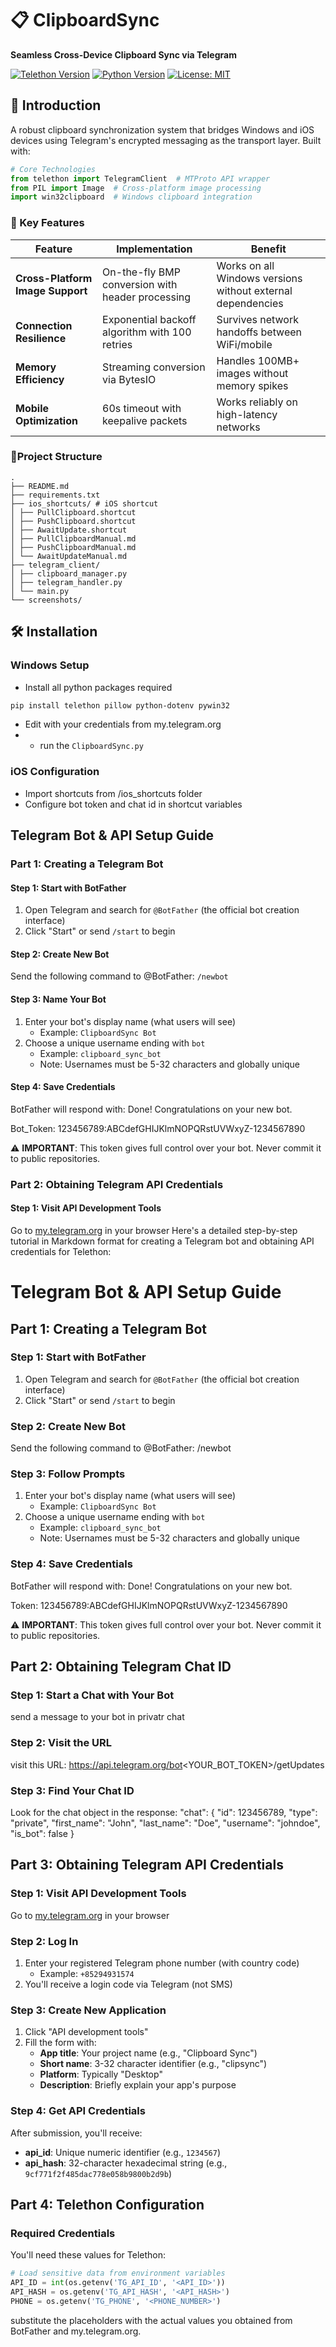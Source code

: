 # 📋 ClipboardSync 

**Seamless Cross-Device Clipboard Sync via Telegram**

[![Telethon Version](https://img.shields.io/badge/telethon-1.25+-blue.svg)](https://docs.telethon.dev/)
[![Python Version](https://img.shields.io/badge/python-3.7+-green.svg)](https://python.org)
[![License: MIT](https://img.shields.io/badge/License-MIT-yellow.svg)](https://opensource.org/licenses/MIT)

## 🌟 Introduction
A robust clipboard synchronization system that bridges Windows and iOS devices using Telegram's encrypted messaging as the transport layer. Built with:

```python
# Core Technologies
from telethon import TelegramClient  # MTProto API wrapper
from PIL import Image  # Cross-platform image processing
import win32clipboard  # Windows clipboard integration
```

### 🚀 Key Features
| Feature                          | Implementation                              | Benefit                                      |
|----------------------------------|---------------------------------------------|---------------------------------------------|
| **Cross-Platform Image Support** | On-the-fly BMP conversion with header processing | Works on all Windows versions without external dependencies |
| **Connection Resilience**        | Exponential backoff algorithm with 100 retries | Survives network handoffs between WiFi/mobile |
| **Memory Efficiency**           | Streaming conversion via BytesIO            | Handles 100MB+ images without memory spikes |
| **Mobile Optimization**         | 60s timeout with keepalive packets          | Works reliably on high-latency networks     |

### 📂Project Structure
```
.
├── README.md
├── requirements.txt
├── ios_shortcuts/ # iOS shortcut
│ ├── PullClipboard.shortcut
│ ├── PushClipboard.shortcut
│ ├── AwaitUpdate.shortcut
│ ├── PullClipboardManual.md
│ ├── PushClipboardManual.md
│ └── AwaitUpdateManual.md
├── telegram_client/
│ ├── clipboard_manager.py 
│ ├── telegram_handler.py
│ └── main.py
└── screenshots/ 
```
 
## 🛠 Installation
### Windows Setup
- Install all python packages required
```bash
pip install telethon pillow python-dotenv pywin32
```
- Edit with your credentials from my.telegram.org
- - run the `ClipboardSync.py`

### iOS Configuration
- Import shortcuts from /ios_shortcuts folder
- Configure bot token and chat id in shortcut variables

## Telegram Bot & API Setup Guide

### Part 1: Creating a Telegram Bot

#### Step 1: Start with BotFather
1. Open Telegram and search for `@BotFather` (the official bot creation interface)
2. Click "Start" or send `/start` to begin

#### Step 2: Create New Bot
Send the following command to @BotFather:
`/newbot`

#### Step 3: Name Your Bot
1. Enter your bot's display name (what users will see)
   - Example: `ClipboardSync Bot`
2. Choose a unique username ending with `bot`
   - Example: `clipboard_sync_bot`
   - Note: Usernames must be 5-32 characters and globally unique

#### Step 4: Save Credentials
BotFather will respond with:
Done! Congratulations on your new bot.

Bot_Token: 123456789:ABCdefGHIJKlmNOPQRstUVWxyZ-1234567890

⚠️ **IMPORTANT**: This token gives full control over your bot. Never commit it to public repositories.

### Part 2: Obtaining Telegram API Credentials

#### Step 1: Visit API Development Tools
Go to [my.telegram.org](https://my.telegram.org) in your browser
Here's a detailed step-by-step tutorial in Markdown format for creating a Telegram bot and obtaining API credentials for Telethon:

# Telegram Bot & API Setup Guide

## Part 1: Creating a Telegram Bot

### Step 1: Start with BotFather
1. Open Telegram and search for `@BotFather` (the official bot creation interface)
2. Click "Start" or send `/start` to begin

### Step 2: Create New Bot
Send the following command to @BotFather:
/newbot


### Step 3: Follow Prompts
1. Enter your bot's display name (what users will see)
   - Example: `ClipboardSync Bot`
2. Choose a unique username ending with `bot`
   - Example: `clipboard_sync_bot`
   - Note: Usernames must be 5-32 characters and globally unique

### Step 4: Save Credentials
BotFather will respond with:
Done! Congratulations on your new bot.

Token: 123456789:ABCdefGHIJKlmNOPQRstUVWxyZ-1234567890


⚠️ **IMPORTANT**: This token gives full control over your bot. Never commit it to public repositories.

## Part 2: Obtaining Telegram Chat ID
### Step 1: Start a Chat with Your Bot
send a message to your bot in privatr chat

### Step 2: Visit the URL
visit this URL: https://api.telegram.org/bot<YOUR_BOT_TOKEN>/getUpdates

### Step 3: Find Your Chat ID
Look for the chat object in the response:
"chat": {
   "id": 123456789,
   "type": "private",
   "first_name": "John",
   "last_name": "Doe",
   "username": "johndoe",
   "is_bot": false
}


## Part 3: Obtaining Telegram API Credentials
### Step 1: Visit API Development Tools
Go to [my.telegram.org](https://my.telegram.org) in your browser

### Step 2: Log In
1. Enter your registered Telegram phone number (with country code)
   - Example: `+85294931574`
2. You'll receive a login code via Telegram (not SMS)

### Step 3: Create New Application
1. Click "API development tools"
2. Fill the form with:
   - **App title**: Your project name (e.g., "Clipboard Sync")
   - **Short name**: 3-32 character identifier (e.g., "clipsync")
   - **Platform**: Typically "Desktop"
   - **Description**: Briefly explain your app's purpose

### Step 4: Get API Credentials
After submission, you'll receive:
- **api_id**: Unique numeric identifier (e.g., `1234567`)
- **api_hash**: 32-character hexadecimal string (e.g., `9cf771f2f485dac778e058b9800b2d9b`)

## Part 4: Telethon Configuration

### Required Credentials
You'll need these values for Telethon:
```python
# Load sensitive data from environment variables
API_ID = int(os.getenv('TG_API_ID', '<API_ID>'))
API_HASH = os.getenv('TG_API_HASH', '<API_HASH>')
PHONE = os.getenv('TG_PHONE', '<PHONE_NUMBER>')
```
substitute the placeholders with the actual values you obtained from BotFather and my.telegram.org.


